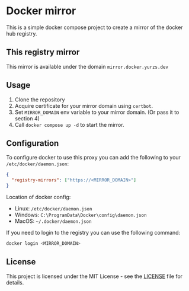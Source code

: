 # Docker mirror

This is a simple docker compose project to create a mirror of the docker hub registry. 

## This registry mirror

This mirror is available under the domain `mirror.docker.yurzs.dev`

## Usage

1. Clone the repository
2. Acquire certificate for your mirror domain using `certbot`.
3. Set `MIRROR_DOMAIN` env variable to your mirror domain. (Or pass it to section 4)
4. Call `docker compose up -d` to start the mirror.

## Configuration

To configure docker to use this proxy you can add the following to your `/etc/docker/daemon.json`:

```json
{
  "registry-mirrors": ["https://<MIRROR_DOMAIN>"]
}
```

Location of docker config:

- Linux: `/etc/docker/daemon.json`
- Windows: `C:\ProgramData\Docker\config\daemon.json`
- MacOS: `~/.docker/daemon.json`

If you need to login to the registry you can use the following command:

```bash
docker login <MIRROR_DOMAIN>
```

## License

This project is licensed under the MIT License - see the [LICENSE](LICENSE) file for details.
